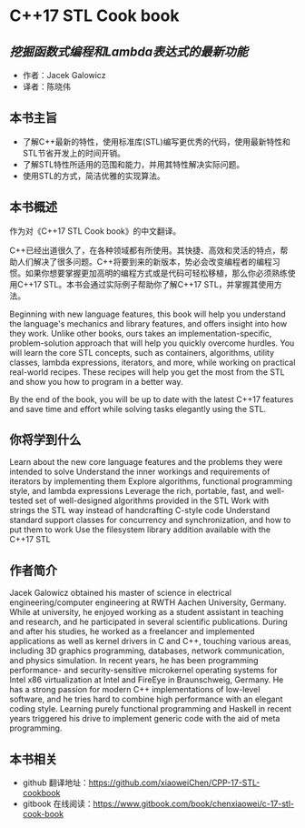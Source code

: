 C++17 STL Cook book
=========================
*挖掘函数式编程和Lambda表达式的最新功能*
-------------------------
- 作者：Jacek Galowicz
- 译者：陈晓伟

## 本书主旨

- 了解C++最新的特性，使用标准库(STL)编写更优秀的代码，使用最新特性和STL节省开发上的时间开销。
- 了解STL特性所适用的范围和能力，并用其特性解决实际问题。
- 使用STL的方式，简洁优雅的实现算法。

## 本书概述

作为对《C++17 STL Cook book》的中文翻译。

C++已经出道很久了，在各种领域都有所使用。其快捷、高效和灵活的特点，帮助人们解决了很多问题。C++将要到来的新版本，势必会改变编程者的编程习惯。如果你想要掌握更加高明的编程方式或是代码可轻松移植，那么你必须熟练使用C++17 STL。本书会通过实际例子帮助你了解C++17 STL，并掌握其使用方法。

Beginning with new language features, this book will help you understand the language's mechanics and library features, and offers insight into how they work. Unlike other books, ours takes an implementation-specific, problem-solution approach that will help you quickly overcome hurdles. You will learn the core STL concepts, such as containers, algorithms, utility classes, lambda expressions, iterators, and more, while working on practical real-world recipes. These recipes will help you get the most from the STL and show you how to program in a better way.

By the end of the book, you will be up to date with the latest C++17 features and save time and effort while solving tasks elegantly using the STL.

## 你将学到什么

Learn about the new core language features and the problems they were intended to solve
Understand the inner workings and requirements of iterators by implementing them
Explore algorithms, functional programming style, and lambda expressions
Leverage the rich, portable, fast, and well-tested set of well-designed algorithms provided in the STL
Work with strings the STL way instead of handcrafting C-style code
Understand standard support classes for concurrency and synchronization, and how to put them to work
Use the filesystem library addition available with the C++17 STL

## 作者简介

Jacek Galowicz obtained his master of science in electrical engineering/computer engineering at RWTH Aachen University, Germany. While at university, he enjoyed working as a student assistant in teaching and research, and he participated in several scientific publications. During and after his studies, he worked as a freelancer and implemented applications as well as kernel drivers in C and C++, touching various areas, including 3D graphics programming, databases, network communication, and physics simulation. In recent years, he has been programming performance- and security-sensitive microkernel operating systems for Intel x86 virtualization at Intel and FireEye in Braunschweig, Germany. He has a strong passion for modern C++ implementations of low-level software, and he tries hard to combine high performance with an elegant coding style. Learning purely functional programming and Haskell in recent years triggered his drive to implement generic code with the aid of meta programming.

## 本书相关

- github 翻译地址：https://github.com/xiaoweiChen/CPP-17-STL-cookbook
- gitbook 在线阅读：https://www.gitbook.com/book/chenxiaowei/c-17-stl-cook-book
